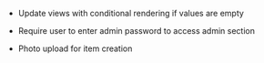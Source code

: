 - Update views with conditional rendering if values are empty

- Require user to enter admin password to access admin section

- Photo upload for item creation

